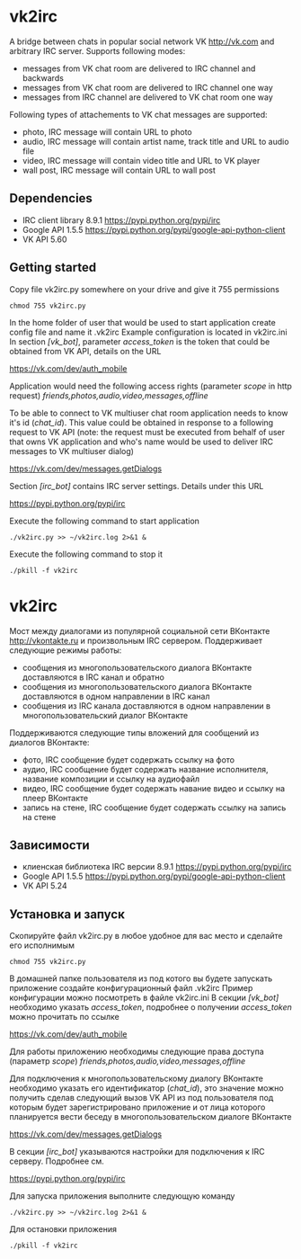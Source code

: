 vk2irc
======
A bridge between chats in popular social network VK http://vk.com and arbitrary IRC server. Supports following modes:
- messages from VK chat room are delivered to IRC channel and backwards
- messages from VK chat room are delivered to IRC channel one way
- messages from IRC channel are delivered to VK chat room one way

Following types of attachements to VK chat messages are supported:
- photo, IRC message will contain URL to photo
- audio, IRC message will contain artist name, track title and URL to audio file
- video, IRC message will contain video title and URL to VK player
- wall post, IRC message will contain URL to wall post

Dependencies
------------
- IRC client library 8.9.1 https://pypi.python.org/pypi/irc
- Google API 1.5.5 https://pypi.python.org/pypi/google-api-python-client
- VK API 5.60

Getting started
---------------
Copy file vk2irc.py somewhere on your drive and give it 755 permissions

    chmod 755 vk2irc.py

In the home folder of user that would be used to start application create config file and name it .vk2irc Example configuration is located in vk2irc.ini In section _[vk_bot]_, parameter _access_token_ is the token that could be obtained from VK API, details on the URL

 https://vk.com/dev/auth_mobile

Application would need the following access rights (parameter _scope_ in http request) _friends,photos,audio,video,messages,offline_

To be able to connect to VK multiuser chat room application needs to know it's id (_chat_id_). This value could be obtained in response to a following request to VK API (note: the request must be executed from behalf of user that owns VK application and who's name would be used to deliver IRC messages to VK multiuser dialog)

 https://vk.com/dev/messages.getDialogs

Section _[irc_bot]_ contains IRC server settings. Details under this URL

 https://pypi.python.org/pypi/irc

Execute the following command to start application

    ./vk2irc.py >> ~/vk2irc.log 2>&1 &

Execute the following command to stop it

    ./pkill -f vk2irc

vk2irc
======
Мост между диалогами из популярной социальной сети ВКонтакте http://vkontakte.ru и произвольным IRC сервером. Поддерживает следующие режимы работы:
- сообщения из многопользовательского диалога ВКонтакте доставляются в IRC канал и обратно
- сообщения из многопользовательского диалога ВКонтакте доставляются в одном направлении в IRC канал
- сообщения из IRC канала доставляются в одном направлении в многопользовательский диалог ВКонтакте

Поддерживаются следующие типы вложений для сообщений из диалогов ВКонтакте:
- фото, IRC сообщение будет содержать ссылку на фото
- аудио, IRC сообщение будет содержать название исполнителя, название композиции и ссылку на аудиофайл
- видео, IRC сообщение будет содержать навание видео и ссылку на плеер ВКонтакте
- запись на стене, IRC сообщение будет содержать ссылку на запись на стене

Зависимости
-----------
- клиенская библиотека IRC версии 8.9.1 https://pypi.python.org/pypi/irc
- Google API 1.5.5 https://pypi.python.org/pypi/google-api-python-client
- VK API 5.24

Установка и запуск
------------------
Скопируйте файл vk2irc.py в любое удобное для вас место и сделайте его исполнимым

    chmod 755 vk2irc.py

В домашней папке пользователя из под котого вы будете запускать приложение создайте конфигурационный файл .vk2irc Пример конфигурации можно посмотреть в файле vk2irc.ini В секции _[vk_bot]_ необходимо указать _access_token_, подробнее о получении _access_token_ можно прочитать по ссылке

 https://vk.com/dev/auth_mobile

Для работы приложению необходимы следующие права доступа (параметр _scope_) _friends,photos,audio,video,messages,offline_

Для подключения к многопользовательскому диалогу ВКонтакте необходимо указать его идентификатор (_chat_id_), это значение можно получить сделав следующий вызов VK API из под пользователя под которым будет зарегистрировано приложение и от лица которого планируется вести беседу в многопользовательском диалоге ВКонтакте

 https://vk.com/dev/messages.getDialogs
 
В секции _[irc_bot]_ указываются настройки для подключения к IRC серверу. Подробнее см. 

 https://pypi.python.org/pypi/irc
 
Для запуска приложения выполните следующую команду

    ./vk2irc.py >> ~/vk2irc.log 2>&1 &
    
Для остановки приложения

    ./pkill -f vk2irc

